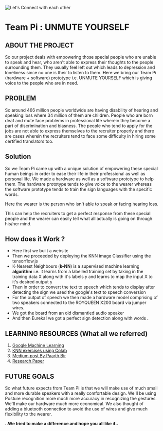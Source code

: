 ![Let's Connect with each other](https://drive.google.com/file/d/17wfstb94mu0uaRITkDuQljZ8NxeMOVx7)
# Team Pi : UNMUTE YOURSELF

## ABOUT THE PROJECT 

So our project deals with empowering those special people who are unable to speak and hear, who aren't able to express their thoughts to the people surrounding them. They usually feel left out which leads to depression and loneliness since no one is their to listen to them.
Here we bring our Team Pi (hardware + software) prototype i.e. UNMUTE YOURSELF which is giving voice to the people who are in need.

## PROBLEM 

So around 466 million people worldwide are having disability of hearing and speaking loss where 34 million of them are children. 
People who are born deaf and mute face problems in professional life wherein they become a part of discrimination and biasness. The people who tend to apply for the jobs are not able to express themselves to the recruiter properly and there are cases wherein the recruiters tend to face some difficulty in hiring some certified translators too. 

## Solution
So we Team Pi came up with a unique solution of empowering these special human beings in order to ease their life in their professional as well as personal life. We made a hardware as well as a software prototype to help them. The hardware prototype tends to give voice to the wearer whereas the software prototype tends to train the sign languages with the specific words.

Here the wearer is the person who isn't able to speak or facing hearing loss.

This can help the recruiters to get a perfect response from these special people and the wearer can easily tell what all actually is going on through his/her mind.


## How does it Work ?

 

 - Here first we built a website 
 - Then we proceeded by deploying the KNN image Classifier using the tensorflow.js 
 - K-Nearest Neighbours (**k-NN**) is a supervised machine learning **algorithm** i.e. it learns from a labelled training set by taking in the training data X along with it's labels y and learns to map the input X to it's desired output y
 - Then in order to convert the text to speech which tends to display after detecting the sign we used the google's text to speech conversion 
 - For the output of speech we then made a hardware model comprising of two speakers connected to the ROYQUEEN X200 board via jumper wires.
 - We got the board from an old dismantled audio speaker
 - And then Eureka! we got a perfect sign detection along with words .

## LEARNING RESOURCES (What all we referred)

 1. [Google Machine Learning ](https://developers.google.com/machine-learning/practica/image-classification)
 2. [KNN exercises using Colab](https://colab.research.google.com/github/nholmber/google-colab-cs231n/blob/master/assignment1/knn.ipynb)
 3. [Medium post By Paarth Bir](https://medium.com/swlh/image-classification-with-k-nearest-neighbours-51b3a289280#:~:text=K-Nearest%20Neighbours%20%28k-,of%20the%20machine%20learning%20algorithms.)
 4. [Research Paper](https://www.researchgate.net/publication/221338231_KNN_based_image_classification_relying_on_local_feature_similarity)

## FUTURE GOALS

So what future expects from Team Pi is that we will make use of much small and more durable speakers with a really comfortable design. 
We'll be using Posture recognition more much more accuracy in recognizing the gestures.
We'll make our hardware much more economical.
We also thought of adding a bluetooth connection to avoid the use of wires and give much flexibility to the wearer.

**..We tried to make a difference and hope you all like it..**
